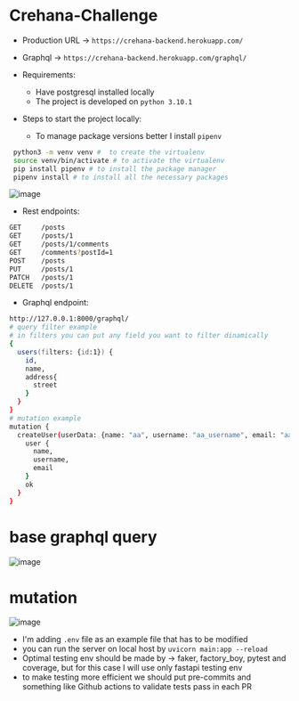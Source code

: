 # Crehana-Challenge

- Production URL -> `https://crehana-backend.herokuapp.com/`
- Graphql -> `https://crehana-backend.herokuapp.com/graphql/`

- Requirements:
  - Have postgresql installed locally
  - The project is developed on `python 3.10.1`
  

- Steps to start the project locally: 
  - To manage package versions better I install `pipenv`
```zsh
 python3 -m venv venv #  to create the virtualenv
 source venv/bin/activate # to activate the virtualenv
 pip install pipenv # to install the package manager
 pipenv install # to install all the necessary packages
```

![image](https://user-images.githubusercontent.com/27011395/164089387-6e9c992c-b588-46d1-8c3f-29be6fd70f5f.png)


- Rest endpoints:
```zsh
GET 	/posts
GET 	/posts/1
GET 	/posts/1/comments
GET 	/comments?postId=1
POST 	/posts
PUT 	/posts/1
PATCH 	/posts/1
DELETE 	/posts/1
```
- Graphql endpoint: 
```zsh
http://127.0.0.1:8000/graphql/ 
# query filter example
# in filters you can put any field you want to filter dinamically
{
  users(filters: {id:1}) {
    id,
    name,
    address{
      street
    }
  }
}
# mutation example
mutation {
  createUser(userData: {name: "aa", username: "aa_username", email: "aa_username"}) {
    user {
      name,
      username,
      email
    }
    ok
  }
}
```
# base graphql query
![image](https://user-images.githubusercontent.com/27011395/165715918-3e368185-37c2-4699-83d4-f99f228290f3.png)
# mutation 
![image](https://user-images.githubusercontent.com/27011395/165716084-4ca4986e-e39e-46c0-b716-760093de5a98.png)


- I'm adding `.env` file as an example file that has to be modified
- you can run the server on local host by `uvicorn main:app --reload`
- Optimal testing env should be made by -> faker, factory_boy, pytest and coverage, but for this case I will use only fastapi testing env
- to make testing more efficient we should put pre-commits and something like Github actions to validate tests pass in each PR